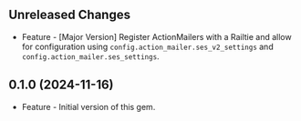 Unreleased Changes
------------------

* Feature - [Major Version] Register ActionMailers with a Railtie and allow for configuration using `config.action_mailer.ses_v2_settings` and `config.action_mailer.ses_settings`.

0.1.0 (2024-11-16)
------------------

* Feature - Initial version of this gem.
